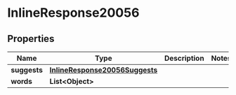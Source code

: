 

# InlineResponse20056

## Properties

Name | Type | Description | Notes
------------ | ------------- | ------------- | -------------
**suggests** | [**InlineResponse20056Suggests**](InlineResponse20056Suggests.md) |  | 
**words** | **List&lt;Object&gt;** |  | 



